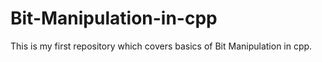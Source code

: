 # Bit-Manipulation-in-cpp
This is my first repository which covers basics of Bit Manipulation in cpp.
